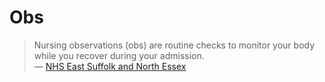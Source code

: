 # Obs

> Nursing observations (obs) are routine checks to monitor your body while you
> recover during your admission.  
> — [NHS East Suffolk and North Essex](https://www.esneft.nhs.uk/leaflet/our-quick-guide-to-nursing-observations/)
